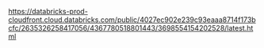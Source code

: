 https://databricks-prod-cloudfront.cloud.databricks.com/public/4027ec902e239c93eaaa8714f173bcfc/2635326258417056/4367780518801443/3698554154202528/latest.html
